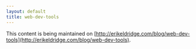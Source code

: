```yaml
---
layout: default
title: web-dev-tools
---
```


This content is being maintained on [http://erikeldridge.com/blog/web-dev-tools](http://erikeldridge.com/blog/web-dev-tools).
